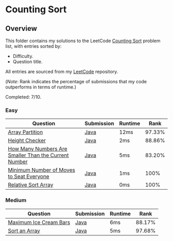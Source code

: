 # Counting Sort

## Overview
This folder contains my solutions to the LeetCode [Counting Sort](https://leetcode.com/problem-list/counting-sort/) problem list,
with entries sorted by:
- Difficulty.
- Question title.

All entries are sourced from my [LeetCode](https://github.com/shumarb/leetcode) repository.

(*Note*: Rank indicates the percentage of submissions that my code outperforms in terms of runtime.)

Completed: 7/10.

### Easy
| Question                                                                                                                                                | Submission                                                                                                               | Runtime | Rank   |
|---------------------------------------------------------------------------------------------------------------------------------------------------------|--------------------------------------------------------------------------------------------------------------------------|---------|--------|
| [Array Partition](https://leetcode.com/problems/array-partition/description/)                                                                           | [Java](https://github.com/shumarb/leetcode/blob/main/submissions/java/ArrayPartition.java)                               | 12ms    | 97.33% |
| [Height Checker](https://leetcode.com/problems/how-many-numbers-are-smaller-than-the-current-number/description/)                                       | [Java](https://github.com/shumarb/leetcode/blob/main/submissions/java/HeightChecker.java)                                | 2ms     | 88.86% |
| [How Many Numbers Are Smaller Than the Current Number](https://leetcode.com/problems/how-many-numbers-are-smaller-than-the-current-number/description/) | [Java](https://github.com/shumarb/leetcode/blob/main/submissions/java/HowManyNumbersAreSmallerThanTheCurrentNumber.java) | 5ms     | 83.20% |
| [Minimum Number of Moves to Seat Everyone](https://leetcode.com/problems/minimum-number-of-moves-to-seat-everyone/description/)                         | [Java](https://github.com/shumarb/leetcode/blob/main/submissions/java/MinimumNumberOfMovesToSeatEveryone.java)           | 1ms     | 100%   |
| [Relative Sort Array](https://leetcode.com/problems/relative-sort-array/description/)                                                                   | [Java](https://github.com/shumarb/leetcode/blob/main/submissions/java/RelativeSortArray.java)                            | 0ms     | 100%   |

### Medium
| Question                                                                                    | Submission                                                                                      | Runtime | Rank   |
|---------------------------------------------------------------------------------------------|-------------------------------------------------------------------------------------------------|---------|--------|
| [Maximum Ice Cream Bars](https://leetcode.com/problems/maximum-ice-cream-bars/description/) | [Java](https://github.com/shumarb/leetcode/blob/main/submissions/java/MaximumIceCreamBars.java) | 6ms     | 88.17% |
| [Sort an Array](https://leetcode.com/problems/sort-an-array/description/)                   | [Java](https://github.com/shumarb/leetcode/blob/main/submissions/java/SortAnArray.java)         | 5ms     | 97.68% |

